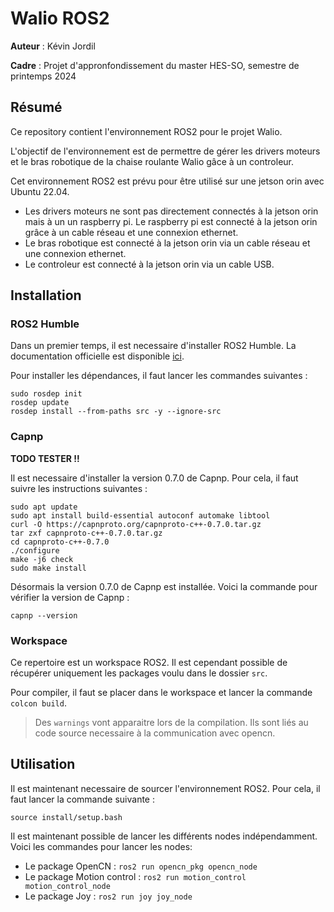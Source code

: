 # Walio ROS2

**Auteur** : Kévin Jordil

**Cadre** : Projet d'appronfondissement du master HES-SO, semestre de printemps 2024

## Résumé

Ce repository contient l'environnement ROS2 pour le projet Walio.

L'objectif de l'environnement est de permettre de gérer les drivers moteurs et le bras robotique de la chaise roulante Walio gâce à un controleur.

Cet environnement ROS2 est prévu pour être utilisé sur une jetson orin avec Ubuntu 22.04. 
- Les drivers moteurs ne sont pas directement connectés à la jetson orin mais à un un raspberry pi. Le raspberry pi est connecté à la jetson orin grâce à un cable réseau et une connexion ethernet.
- Le bras robotique est connecté à la jetson orin via un cable réseau et une connexion ethernet.
- Le controleur est connecté à la jetson orin via un cable USB.

## Installation

### ROS2 Humble

Dans un premier temps, il est necessaire d'installer ROS2 Humble. La documentation officielle est disponible [ici](https://docs.ros.org/en/humble/Installation/Ubuntu-Install-Debians.html#install-ros-2-packages).

Pour installer les dépendances, il faut lancer les commandes suivantes :
    
```console
sudo rosdep init
rosdep update
rosdep install --from-paths src -y --ignore-src
```

### Capnp

**TODO TESTER !!**

Il est necessaire d'installer la version 0.7.0 de Capnp. Pour cela, il faut suivre les instructions suivantes :

```console
sudo apt update
sudo apt install build-essential autoconf automake libtool
curl -O https://capnproto.org/capnproto-c++-0.7.0.tar.gz
tar zxf capnproto-c++-0.7.0.tar.gz
cd capnproto-c++-0.7.0
./configure
make -j6 check
sudo make install
```

Désormais la version 0.7.0 de Capnp est installée. Voici la commande pour vérifier la version de Capnp :

```console
capnp --version
```

### Workspace

Ce repertoire est un workspace ROS2. Il est cependant possible de récupérer uniquement les packages voulu dans le dossier `src`.

Pour compiler, il faut se placer dans le workspace et lancer la commande `colcon build`.

> Des `warnings` vont apparaitre lors de la compilation. Ils sont liés au code source necessaire à la communication avec opencn.

## Utilisation

Il est maintenant necessaire de sourcer l'environnement ROS2. Pour cela, il faut lancer la commande suivante :

```console
source install/setup.bash
```

Il est maintenant possible de lancer les différents nodes indépendamment. Voici les commandes pour lancer les nodes:
- Le package OpenCN : `ros2 run opencn_pkg opencn_node`
- Le package Motion control : `ros2 run motion_control motion_control_node`
- Le package Joy : `ros2 run joy joy_node`